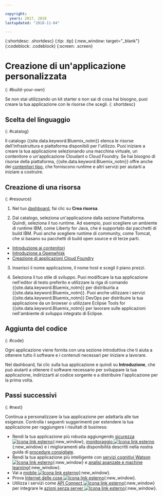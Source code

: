 ```yaml
---

copyright:
  years: 2017, 2018
lastupdated: "2018-11-04"

---
```


{:shortdesc: .shortdesc}
{:tip: .tip}
{:new_window: target="_blank"}
{:codeblock: .codeblock}
{:screen: .screen}

# Creazione di un'applicazione personalizzata
{: #build-your-own}

Se non stai utilizzando un kit starter e non sai di cosa hai bisogno, puoi creare la tua applicazione con le risorse che scegli.
{: shortdesc}

## Scelta del linguaggio
{: #catalog}

Il catalogo {{site.data.keyword.Bluemix_notm}} elenca le risorse dell'infrastruttura e piattaforma disponibili per l'utilizzo. Puoi iniziare a creare la tua applicazione selezionando una macchina virtuale, un contenitore o un'applicazione Cloudant o Cloud Foundry. Se hai bisogno di risorse della piattaforma, {{site.data.keyword.Bluemix_notm}} offre anche dei [contenitori tipo](https://console.bluemix.net/catalog/?taxonomyNavigation=apps&category=blueprints), che forniscono runtime e altri servizi per aiutarti a iniziare a costruire.

## Creazione di una risorsa
{: #resource}

1. Nel tuo [dashboard](https://console.bluemix.net/), fai clic su **Crea risorsa**.

2. Dal catalogo, seleziona un'applicazione dalla sezione Piattaforma. Quindi, seleziona il tuo runtime. Ad esempio, puoi scegliere un ambiente di runtime IBM, come Liberty for Java, che è supportato dai pacchetti di build IBM. Puoi anche scegliere runtime di community, come Tomcat, che si basano su pacchetti di build open source e di terze parti.

  * [Introduzione ai contenitori](../containers/container_index.html)
  * [Introduzione a Openwhisk](../openwhisk/index.html)
  * [Creazione di applicazioni Cloud Foundry](../cloud-foundry/index.html)

3. Inserisci il nome applicazione, il nome host e scegli il piano prezzi.

4. Seleziona il tuo stile di sviluppo. Puoi modificare la tua applicazione nell'editor di testo preferito e utilizzare la riga di comando {{site.data.keyword.Bluemix_notm}} per distribuirla a {{site.data.keyword.Bluemix_notm}}. Puoi anche utilizzare i servizi {{site.data.keyword.Bluemix_notm}} DevOps per distribuire la tua applicazione da un browser o utilizzare Eclipse Tools for {{site.data.keyword.Bluemix_notm}} per lavorare sulle applicazioni nell'ambiente di sviluppo integrato di Eclipse.

## Aggiunta del codice
{: #code}

Ogni applicazione viene fornita con una sezione introduttiva che ti aiuta a ottenere tutto il software e i contenuti necessari per iniziare a lavorare.

Nel dashboard, fai clic sulla tua applicazione e quindi su **Introduzione**, che può aiutarti a ottenere il software necessario per sviluppare la tua applicazione, indirizzarti al codice sorgente e a distribuire l'applicazione per la prima volta.

## Passi successivi
{: #next}

Continua a personalizzare la tua applicazione per adattarla alle tue esigenze. Controlla i seguenti suggerimenti per estendere la tua applicazione per raggiungere i risultati di business:

* Rendi la tua applicazione più robusta aggiungendo [sicurezza ![Icona link esterno](../icons/launch-glyph.svg "Icona link esterno")](https://console.bluemix.net/catalog/?taxonomyNavigation=data&category=security){:new_window}, [monitoraggio ![Icona link esterno](../icons/launch-glyph.svg "Icona link esterno")](https://console.bluemix.net/catalog/?category=devops){:new_window} e i miglioramenti alla disponibilità descritti nella nostra guida di [procedure consigliate](best-practice.html).
* Rendi la tua applicazione più intelligente con [servizi cognitivi Watson ![Icona link esterno](../icons/launch-glyph.svg "Icona link esterno")](https://console.bluemix.net/catalog/?taxonomyNavigation=data&category=watson){:new_window} e [analisi avanzate e machine learning](https://console.bluemix.net/catalog/?taxonomyNavigation=data&category=data){:new_window}.
* Vai a [mobile ![Icona link esterno](../icons/launch-glyph.svg "Icona link esterno")](https://console.bluemix.net/catalog/?category=mobile){:new_window}.
* Prova [Internet delle cose ![Icona link esterno](../icons/launch-glyph.svg "Icona link esterno")](https://console.bluemix.net/catalog/?category=iot){:new_window}.
* Utilizza i servizi come [API Connect ![Icona link esterno](../icons/launch-glyph.svg "Icona link esterno")](https://console.bluemix.net/catalog/?category=integration){:new_window} per integrare le [azioni senza server ![Icona link esterno](../icons/launch-glyph.svg "Icona link esterno")](https://console.bluemix.net/catalog/?category=whisk){:new_window}.
